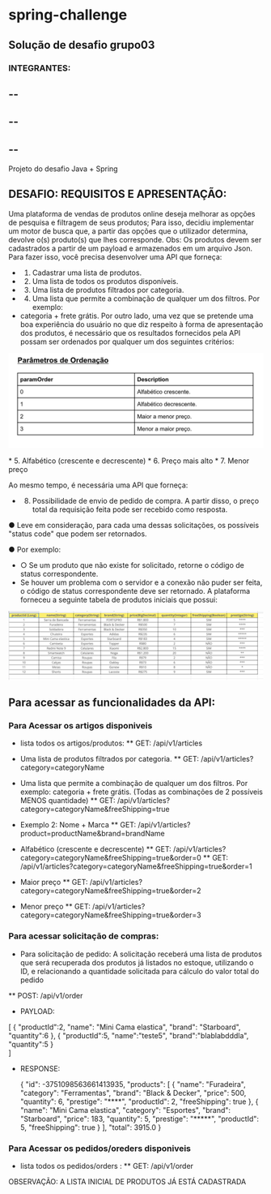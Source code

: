 # spring-challenge
## Solução de desafio grupo03
### INTEGRANTES:
--
--
--
--
--
--

Projeto do desafio Java + Spring
## DESAFIO: REQUISITOS E APRESENTAÇÃO:
Uma plataforma de vendas de produtos online deseja melhorar as opções de pesquisa e
filtragem de seus produtos; Para isso, decidiu implementar um motor de busca que, a
partir das opções que o utilizador determina, devolve o(s) produto(s) que lhes
corresponde. Obs: Os produtos devem ser cadastrados a partir de um payload e
armazenados em um arquivo Json.
Para fazer isso, você precisa desenvolver uma API que forneça:
* 1. Cadastrar uma lista de produtos.
* 2. Uma lista de todos os produtos disponíveis.
* 3. Uma lista de produtos filtrados por categoria.
* 4. Uma lista que permite a combinação de qualquer um dos filtros. Por exemplo:
* categoria + frete grátis.
Por outro lado, uma vez que se pretende uma boa experiência do usuário no que diz respeito à forma de apresentação dos produtos, é necessário que os resultados fornecidos pela API possam ser ordenados por qualquer um dos seguintes critérios:

<p align="center">
  <img src="./images/parametrosordenacao.png">  
</p>
* 5. Alfabético (crescente e decrescente)
* 6. Preço mais alto
* 7. Menor preço

Ao mesmo tempo, é necessária uma API que forneça:
* 8. Possibilidade de envio de pedido de compra. A partir disso, o preço total da
requisição feita pode ser recebido como resposta.

● Leve em consideração, para cada uma dessas solicitações, os possíveis
"status code" que podem ser retornados. 

● Por exemplo:
* ○ Se um produto que não existe for solicitado, retorne o código de
status correspondente.
* Se houver um problema com o servidor e a conexão não puder ser
feita, o código de status correspondente deve ser retornado.
A plataforma forneceu a seguinte tabela de produtos iniciais que possui: 

<p align="center">
  <img src="./images/listaArticles.png">  
</p>



##  Para acessar as funcionalidades da  API:

### Para Acessar os artigos disponiveis
* lista todos os artigos/produtos:
** GET: /api/v1/articles
* Uma lista de produtos filtrados por categoria.
** GET: /api/v1/articles?category=categoryName
* Uma lista que permite a combinação de qualquer um dos filtros. Por exemplo:
categoria + frete grátis. (Todas as combinações de 2 possíveis MENOS
quantidade)
** GET: /api/v1/articles?category=categoryName&freeShipping=true 

* Exemplo 2: Nome + Marca
** GET: /api/v1/articles?product=productName&brand=brandName
* Alfabético (crescente e decrescente)
** GET: /api/v1/articles?category=categoryName&freeShipping=true&order=0
** GET: /api/v1/articles?category=categoryName&freeShipping=true&order=1
* Maior preço
** GET: /api/v1/articles?category=categoryName&freeShipping=true&order=2
* Menor preço
** GET: /api/v1/articles?category=categoryName&freeShipping=true&order=3


### Para acessar solicitação de compras:

* Para solicitação de pedido: A solicitação receberá uma lista de produtos que será recuperada dos produtos já listados no estoque, utilizando o ID, e relacionando a quantidade solicitada para cálculo do valor total do pedido

** POST: /api/v1/order
* PAYLOAD: 

[
		{
			"productId":2,
			"name": "Mini Cama elastica",
			"brand": "Starboard",
			"quantity":6
		},
		{
			"productId":5,
			"name":"teste5",
			"brand":"blablabdddla",
			"quantity":5
		}		
	]

* RESPONSE: 


    {
	"id": -3751098563661413935,
	"products": [
		{
			"name": "Furadeira",
			"category": "Ferramentas",
			"brand": "Black & Decker",
			"price": 500,
			"quantity": 6,
			"prestige": "****",
			"productId": 2,
			"freeShipping": true
		},
		{
			"name": "Mini Cama elastica",
			"category": "Esportes",
			"brand": "Starboard",
			"price": 183,
			"quantity": 5,
			"prestige": "*****",
			"productId": 5,
			"freeShipping": true
		}
	],
	"total": 3915.0
}

### Para Acessar os pedidos/oreders disponiveis
* lista todos os pedidos/orders :
** GET: /api/v1/order


OBSERVAÇÃO: A LISTA INICIAL DE PRODUTOS JÁ ESTÁ CADASTRADA



